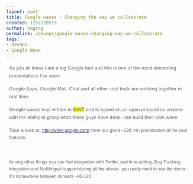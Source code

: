 ```yaml
---
layout: post
title: Google waves - Changing the way we collaborate
created: 1252128519
author: hagzag
permalink: /devops/google-waves-changing-way-we-collaborate
tags:
- DevOps
- Google Wave
---
```

<p>
<meta http-equiv="CONTENT-TYPE" content="text/html; charset=utf-8">
<title></title>
<meta name="GENERATOR" content="OpenOffice.org 3.0  (Linux)"> 	<style type="text/css">
	<!--
		@page { margin: 0.79in }
		P { margin-bottom: 0.08in }
		A:link { so-language: zxx }
	-->
	</style></meta>
</meta>
</p>
<p style="border: medium none ; padding: 0in; margin-left: 0.08in; margin-right: 0.08in; margin-bottom: 0in; font-style: normal; font-weight: normal; line-height: 0.22in;"><font color="#666666"><font face="Tahoma, Verdana, Arial, Helvetica, sans-serif"><font size="2" style="font-size: 10pt;"><span style="background: rgb(255, 255, 255) none repeat scroll 0% 0%; -moz-background-clip: -moz-initial; -moz-background-origin: -moz-initial; -moz-background-inline-policy: -moz-initial;">As you all know I am a big Google fan! and this is one of the most interesting presentations I've seen.</span></font></font></font></p>
<p style="border: medium none ; padding: 0in; margin-left: 0.08in; margin-right: 0.08in; margin-bottom: 0in; font-style: normal; font-weight: normal; line-height: 0.22in;"><font color="#666666"><font face="Tahoma, Verdana, Arial, Helvetica, sans-serif"><font size="2" style="font-size: 10pt;"><span style="background: rgb(255, 255, 255) none repeat scroll 0% 0%; -moz-background-clip: -moz-initial; -moz-background-origin: -moz-initial; -moz-background-inline-policy: -moz-initial;">Google Apps, Google Mail, Chat and all other cool tools are working together in real time.</span></font></font></font></p>
<p style="border: medium none ; padding: 0in; margin-left: 0.08in; margin-right: 0.08in; margin-bottom: 0in; font-style: normal; font-weight: normal; line-height: 0.22in;"><font color="#666666"><font face="Tahoma, Verdana, Arial, Helvetica, sans-serif"><font size="2" style="font-size: 10pt;"><span style="background: rgb(255, 255, 255) none repeat scroll 0% 0%; -moz-background-clip: -moz-initial; -moz-background-origin: -moz-initial; -moz-background-inline-policy: -moz-initial;">Google waves was written in&nbsp;<span style="background: rgb(255, 255, 0) none repeat scroll 0% 0%; -moz-background-clip: -moz-initial; -moz-background-origin: -moz-initial; -moz-background-inline-policy: -moz-initial;">GWT</span>&nbsp;and is based on an open protocol so anyone with the ability to grasp what these guys have done, can build their own wave.</span></font></font></font></p>
<p style="border: medium none ; padding: 0in; margin-left: 0.08in; margin-right: 0.08in; margin-bottom: 0in; line-height: 0.2in;"><font color="#666666"><font face="Tahoma, Verdana, Arial, Helvetica, sans-serif"><font size="2" style="font-size: 10pt;"><span style="font-style: normal;"><span style="font-weight: normal;"><span style="background: rgb(255, 255, 255) none repeat scroll 0% 0%; -moz-background-clip: -moz-initial; -moz-background-origin: -moz-initial; -moz-background-inline-policy: -moz-initial;">Take a look at:&nbsp;</span></span></span></font></font></font><a href="http://wave.google.com/"><font color="#333399"><span style="text-decoration: none;"><font face="Tahoma, Verdana, Arial, Helvetica, sans-serif"><font size="2" style="font-size: 9pt;"><span style="font-style: normal;"><span style="font-weight: normal;"><span style="background: rgb(255, 255, 255) none repeat scroll 0% 0%; -moz-background-clip: -moz-initial; -moz-background-origin: -moz-initial; -moz-background-inline-policy: -moz-initial;">http://wave.google.com/</span></span></span></font></font></span></font></a><font color="#666666"><font face="Tahoma, Verdana, Arial, Helvetica, sans-serif"><font size="2" style="font-size: 9pt;"><span style="font-style: normal;"><span style="font-weight: normal;"><span style="background: rgb(255, 255, 255) none repeat scroll 0% 0%; -moz-background-clip: -moz-initial; -moz-background-origin: -moz-initial; -moz-background-inline-policy: -moz-initial;">&nbsp;there is&nbsp;a great&nbsp;~120 min presentation of the cool features.</span></span></span></font></font></font></p>
<p style="border: medium none ; padding: 0in; margin-left: 0.08in; margin-right: 0.08in; margin-bottom: 0in; line-height: 0.2in;">&nbsp;</p>
<p style="border: medium none ; padding: 0in; margin-left: 0.08in; margin-right: 0.08in; margin-bottom: 0in; font-style: normal; font-weight: normal; line-height: 0.2in;"><font color="#666666"><font face="Tahoma, Verdana, Arial, Helvetica, sans-serif"><font size="2" style="font-size: 9pt;"><span style="background: rgb(255, 255, 255) none repeat scroll 0% 0%; -moz-background-clip: -moz-initial; -moz-background-origin: -moz-initial; -moz-background-inline-policy: -moz-initial;">Among other things you can find integration with Twitter, real time editing, Bug Tracking integration and Multilingual support during all the above - you really need to see the demo - it's somewhere between minuets ~90-120 .</span></font></font></font></p>
<p><br />
&nbsp;</p>
